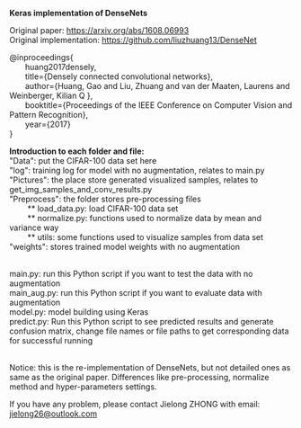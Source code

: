 **Keras implementation of DenseNets**

Original paper: https://arxiv.org/abs/1608.06993 <br>Original implementation: https://github.com/liuzhuang13/DenseNet</br>

@inproceedings{
  <br>&emsp;&emsp;huang2017densely,</br>
  &emsp;&emsp;title={Densely connected convolutional networks},</br>
  &emsp;&emsp;author={Huang, Gao and Liu, Zhuang and van der Maaten, Laurens and Weinberger, Kilian Q },</br>
  &emsp;&emsp;booktitle={Proceedings of the IEEE Conference on Computer Vision and Pattern Recognition},</br>
  &emsp;&emsp;year={2017}</br>
}

**Introduction to each folder and file:**</br>
"Data": put the CIFAR-100 data set here</br>
"log": training log for model with no augmentation, relates to main.py</br>
"Pictures": the place store generated visualized samples, relates to get_img_samples_and_conv_results.py</br>
"Preprocess": the folder stores pre-processing files</br>
              &emsp;&emsp; ** load_data.py: load CIFAR-100 data set</br>
              &emsp;&emsp; ** normalize.py: functions used to normalize data by mean and variance way</br>
              &emsp;&emsp; ** utils: some functions used to visualize samples from data set</br>
"weights": stores trained model weights with no augmentation</br></br>

main.py: run this Python script if you want to test the data with no augmentation</br>
main_aug.py: run this Python script if you want to evaluate data with augmentation</br>
model.py: model building using Keras</br>
predict.py: Run this Python script to see predicted results and generate confusion matrix, change file names
            or file paths to get corresponding data for successful running</br></br>

Notice: this is the re-implementation of DenseNets, but not detailed ones as same as the original paper.
        Differences like pre-processing, normalize method and hyper-parameters settings.</br>

If you have any problem, please contact Jielong ZHONG with email: jielong26@outlook.com</br>
